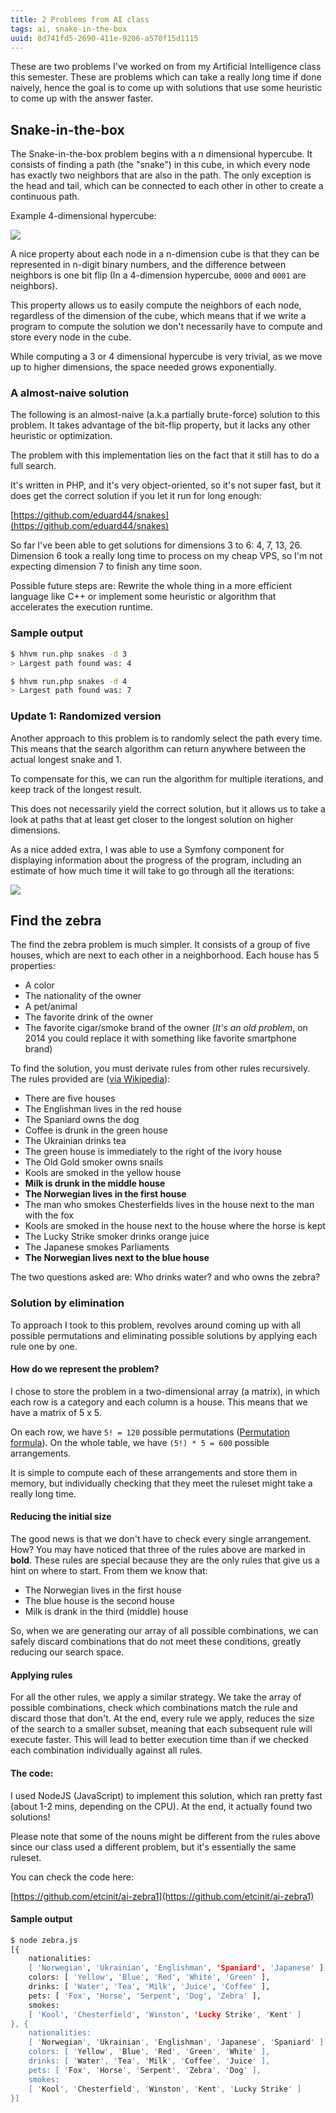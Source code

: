 ```yaml
---
title: 2 Problems from AI class
tags: ai, snake-in-the-box
uuid: 8d741fd5-2690-411e-9206-a570f15d1115
---
```


These are two problems I've worked on from my Artificial Intelligence class this semester. These are problems which can take a really long time if done naively, hence the goal is to come up with solutions that use some heuristic to come up with the answer faster.

## Snake-in-the-box

The Snake-in-the-box problem begins with a n dimensional hypercube. It consists of finding a path (the "snake") in this cube, in which every node has exactly two neighbors that are also in the path. The only exception is the head and tail, which can be connected to each other in other to create a continuous path.

Example 4-dimensional hypercube:

![](http://assets.chromabits.com/posts/hypercube.png)

A nice property about each node in a n-dimension cube is that they can be represented in n-digit binary numbers, and the difference between neighbors is one bit flip (In a 4-dimension hypercube, `0000` and `0001` are neighbors).

This property allows us to easily compute the neighbors of each node, regardless of the dimension of the cube, which means that if we write a program to compute the solution we don't necessarily have to compute and store every node in the cube.

While computing a 3 or 4 dimensional hypercube is very trivial, as we move up to higher dimensions, the space needed grows exponentially.

### A almost-naive solution

The following is an almost-naive (a.k.a partially brute-force) solution to this problem. It takes advantage of the bit-flip property, but it lacks any other heuristic or optimization.

The problem with this implementation lies on the fact that it still has to do a full search.

It's written in PHP, and it's very object-oriented, so it's not super fast, but it does get the correct solution if you let it run for long enough:

[https://github.com/eduard44/snakes](https://github.com/eduard44/snakes)

So far I've been able to get solutions for dimensions 3 to 6: 4, 7, 13, 26. Dimension 6 took a really long time to process on my cheap VPS, so I'm not expecting dimension 7 to finish any time soon.

Possible future steps are: Rewrite the whole thing in a more efficient language like C++ or implement some heuristic or algorithm that accelerates the execution runtime.

### Sample output

```bash
$ hhvm run.php snakes -d 3
> Largest path found was: 4

$ hhvm run.php snakes -d 4
> Largest path found was: 7
```

### Update 1: Randomized version

Another approach to this problem is to randomly select the path every time. This means that the search algorithm can return anywhere between the actual longest snake and 1.

To compensate for this, we can run the algorithm for multiple iterations, and keep track of the longest result.

This does not necessarily yield the correct solution, but it allows us to take a look at paths that at least get closer to the longest solution on higher dimensions.

As a nice added extra, I was able to use a Symfony component for displaying information about the progress of the program, including an estimate of how much time it will take to go through all the iterations:

![](http://assets.chromabits.com/posts/snake3.png)

## Find the zebra

The find the zebra problem is much simpler. It consists of a group of five houses, which are next to each other in a neighborhood. Each house has 5 properties:

- A color
- The nationality of the owner
- A pet/animal
- The favorite drink of the owner
- The favorite cigar/smoke brand of the owner (_It's an old problem_, on 2014 you could replace it with something like favorite smartphone brand)

To find the solution, you must derivate rules from other rules recursively. The rules provided are ([via Wikipedia](http://en.wikipedia.org/wiki/Zebra_Puzzle)):

- There are five houses
- The Englishman lives in the red house
- The Spaniard owns the dog
- Coffee is drunk in the green house
- The Ukrainian drinks tea
- The green house is immediately to the right of the ivory house
- The Old Gold smoker owns snails
- Kools are smoked in the yellow house
- **Milk is drunk in the middle house**
- **The Norwegian lives in the first house**
- The man who smokes Chesterfields lives in the house next to the man with the fox
- Kools are smoked in the house next to the house where the horse is kept
- The Lucky Strike smoker drinks orange juice
- The Japanese smokes Parliaments
- **The Norwegian lives next to the blue house**

The two questions asked are: Who drinks water? and who owns the zebra?

### Solution by elimination

To approach I took to this problem, revolves around coming up with all possible permutations and eliminating possible solutions by applying each rule one by one.

#### How do we represent the problem?

I chose to store the problem in a two-dimensional array (a matrix), in which each row is a category and each column is a house. This means that we have a matrix of 5 x 5.

On each row, we have `5! = 120` possible permutations ([Permutation formula](http://www.mathwords.com/p/permutation_formula.htm)). On the whole table, we have `(5!) * 5 = 600` possible arrangements.

It is simple to compute each of these arrangements and store them in memory, but individually checking that they meet the ruleset might take a really long time.

#### Reducing the initial size

The good news is that we don't have to check every single arrangement. How? You may have noticed that three of the rules above are marked in **bold**. These rules are special because they are the only rules that give us a hint on where to start. From them we know that:

- The Norwegian lives in the first house
- The blue house is the second house
- Milk is drank in the third (middle) house

So, when we are generating our array of all possible combinations, we can safely discard combinations that do not meet these conditions, greatly reducing our search space.

#### Applying rules

For all the other rules, we apply a similar strategy. We take the array of possible combinations, check which combinations match the rule and discard those that don't. At the end, every rule we apply, reduces the size of the search to a smaller subset, meaning that each subsequent rule will execute faster. This will lead to better execution time than if we checked each combination individually against all rules.

#### The code:

I used NodeJS (JavaScript) to implement this solution, which ran pretty fast (about 1-2 mins, depending on the CPU). At the end, it actually found two solutions!

Please note that some of the nouns might be different from the rules above since our class used a different problem, but it's essentially the same ruleset.

You can check the code here:

[https://github.com/etcinit/ai-zebra1](https://github.com/etcinit/ai-zebra1)

#### Sample output

```bash
$ node zebra.js
[{
    nationalities:
    [ 'Norwegian', 'Ukrainian', 'Englishman', 'Spaniard', 'Japanese' ],
    colors: [ 'Yellow', 'Blue', 'Red', 'White', 'Green' ],
    drinks: [ 'Water', 'Tea', 'Milk', 'Juice', 'Coffee' ],
    pets: [ 'Fox', 'Horse', 'Serpent', 'Dog', 'Zebra' ],
    smokes:
    [ 'Kool', 'Chesterfield', 'Winston', 'Lucky Strike', 'Kent' ]
}, {
    nationalities:
    [ 'Norwegian', 'Ukrainian', 'Englishman', 'Japanese', 'Spaniard' ],
    colors: [ 'Yellow', 'Blue', 'Red', 'Green', 'White' ],
    drinks: [ 'Water', 'Tea', 'Milk', 'Coffee', 'Juice' ],
    pets: [ 'Fox', 'Horse', 'Serpent', 'Zebra', 'Dog' ],
    smokes:
    [ 'Kool', 'Chesterfield', 'Winston', 'Kent', 'Lucky Strike' ]
}]
```
